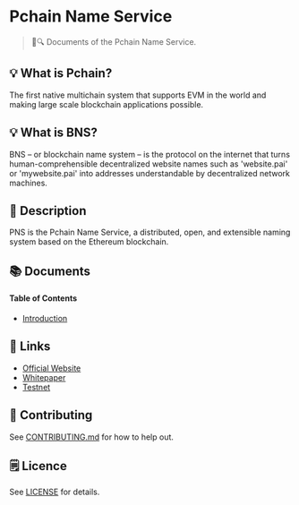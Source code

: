 # Pchain Name Service

> 📖🔍 Documents of the Pchain Name Service.

## 💡 What is Pchain?
The first native multichain system that supports EVM in the world and making large scale blockchain applications possible.

## 💡 What is BNS?
BNS – or blockchain name system – is the protocol on the internet that turns human-comprehensible decentralized website names such as 'website.pai' or 'mywebsite.pai' into addresses understandable by decentralized network machines.

## 📝 Description

PNS is the Pchain Name Service, a distributed, open, and extensible naming system based on the Ethereum blockchain.

## 📚 Documents

#### Table of Contents
-  [Introduction](./docs/INTRODUCTION.md)

## 🔗 Links
- [Official Website](https://pchain.org/)
- [Whitepaper](https://pchain.org/js/generic/web/viewer.html)
- [Testnet](https://testnet.pchain.org/)

## 📣 Contributing
See [CONTRIBUTING.md](./CONTRIBUTING.md) for how to help out.

## 🗒 Licence
See [LICENSE](./LICENSE) for details.
